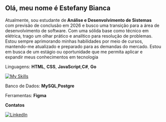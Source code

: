 ## Olá, meu nome é Estefany Bianca 

<p align="left">
Atualmente, sou estudante de<strong> Análise e Desenvolvimento de Sistemas</strong> com previsão de conclusão em 2026 e busco uma transição para a área de desenvolvimento de software. Com uma sólida base como técnico em elétrica, trago um olhar prático e analítico para resolução de problemas. Estou sempre aprimorando minhas habilidades por meio de cursos, mantendo-me atualizado e preparado para as demandas do mercado. Estou em busca de um estágio ou oportunidade que me permita aplicar e expandir meus conhecimentos em tecnologia
</p>

<p align="left">
Linguagens: <strong>HTML</strong>, <strong>CSS</strong>, <strong> JavaScript</strong>,<strong>C#</strong>, <strong>Go</strong>

[![My Skills](https://skillicons.dev/icons?i=html,css,javascript,c#,Go)](https://skillicons.dev)

</p>

<p align="left">
Banco de Dados: <strong>MySQL</strong>,<strong>Postgre</strong>
</p>

<p align="left">
Ferramentas: <strong>Figma</strong>
</p>

<p align="left">
<strong>Contatos</strong>
</p>

<a href="https://www.linkedin.com/in/estefanyb/" title="LinkedIn">
  <img src="https://img.shields.io/badge/-Linkedin-0e76a8?style=flat-square&logo=Linkedin&logoColor=white" alt="LinkedIn"/></a>
  